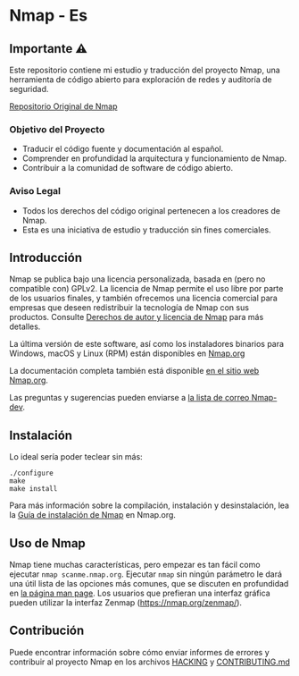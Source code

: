 # Nmap - Es

## Importante ⚠️

Este repositorio contiene mi estudio y traducción del proyecto Nmap, una herramienta de código abierto para exploración de redes y auditoría de seguridad.

[Repositorio Original de Nmap](https://github.com/nmap/nmap)

### Objetivo del Proyecto

- Traducir el código fuente y documentación al español.
- Comprender en profundidad la arquitectura y funcionamiento de Nmap.
- Contribuir a la comunidad de software de código abierto.

### Aviso Legal

- Todos los derechos del código original pertenecen a los creadores de Nmap.
- Esta es una iniciativa de estudio y traducción sin fines comerciales.

## Introducción

Nmap se publica bajo una licencia personalizada, basada en (pero no compatible con) GPLv2. La licencia de Nmap permite el uso libre por parte de los usuarios finales, y también ofrecemos una licencia comercial para empresas que deseen redistribuir la tecnología de Nmap con sus productos. Consulte [Derechos de autor y licencia de Nmap](https://nmap.org/book/man-legal.html)
para más detalles.

La última versión de este software, así como los instaladores binarios para Windows, macOS y Linux (RPM) están disponibles en
[Nmap.org](https://nmap.org/download.html)

La documentación completa también está disponible
[en el sitio web Nmap.org](https://nmap.org/docs.html).

Las preguntas y sugerencias pueden enviarse a
[la lista de correo Nmap-dev](https://nmap.org/mailman/listinfo/dev).

## Instalación

Lo ideal sería poder teclear sin más:

    ./configure
    make
    make install

Para más información sobre la compilación, instalación y desinstalación, lea la
[Guía de instalación de Nmap](https://nmap.org/book/install.html) en Nmap.org.

## Uso de Nmap

Nmap tiene muchas características, pero empezar es tan fácil como ejecutar `nmap
scanme.nmap.org`. Ejecutar `nmap` sin ningún parámetro le dará una útil
lista de las opciones más comunes, que se discuten en profundidad en [la página man
page](https://nmap.org/book/man.html). Los usuarios que prefieran una interfaz gráfica
pueden utilizar la interfaz Zenmap (https://nmap.org/zenmap/).

## Contribución

Puede encontrar información sobre cómo enviar informes de errores y contribuir al proyecto Nmap
en los archivos [HACKING](HACKING) y [CONTRIBUTING.md](CONTRIBUTING.md)
